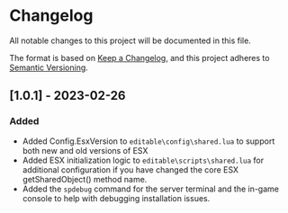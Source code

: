 # Changelog

All notable changes to this project will be documented in this file.

The format is based on [Keep a Changelog](https://keepachangelog.com/en/1.0.0/),
and this project adheres to [Semantic Versioning](https://semver.org/spec/v2.0.0.html).

## [1.0.1] - 2023-02-26

### Added
- Added Config.EsxVersion to `editable\config\shared.lua` to support both new and old versions of ESX
- Added ESX initialization logic to `editable\scripts\shared.lua` for additional configuration if you have changed the core ESX getSharedObject() method name.
- Added the `spdebug` command for the server terminal and the in-game console to help with debugging installation issues.
